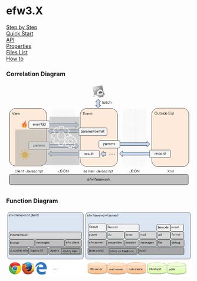 <H1>efw3.X</H1>
<a href="step_by_step.md">Step by Step</a><br>
<a href="hello_world.md">Quick Start</a><br>
<a href="api.md">API</a><br>
<a href="properties_file.md">Properties</a><br>
<a href="files_list.md">Files List</a><br>
<a href="how_to.md">How to</a><br>

<h3>Correlation Diagram</h3>
<img src="./veslayers.png"><br>
<h3>Function Diagram</h3>
<img src="./framework.png"><br>
